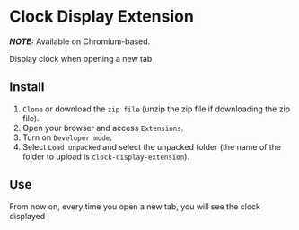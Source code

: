 # Clock Display Extension

**_NOTE:_** Available on Chromium-based.

Display clock when opening a new tab

## Install
1. `Clone` or download the `zip file` (unzip the zip file if downloading the zip file).
2. Open your browser and access `Extensions`.
3. Turn on `Developer mode`.
4. Select `Load unpacked` and select the unpacked folder (the name of the folder to upload is `clock-display-extension`).

## Use
From now on, every time you open a new tab, you will see the clock displayed

